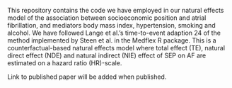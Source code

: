 This repository contains the code we have employed in our natural effects model of the association between socioeconomic position and atrial fibrillation, and mediators body mass index, hypertension, smoking and alcohol. 
We have followed Lange et al.’s time-to-event adaption 24 of the method implemented by Steen et al. in the Medflex R package. 
This is a counterfactual-based natural effects model where total effect (TE), natural direct effect (NDE) and natural indirect (NIE) effect of SEP on AF are estimated on a hazard ratio (HR)-scale. 

Link to published paper will be added when published.
